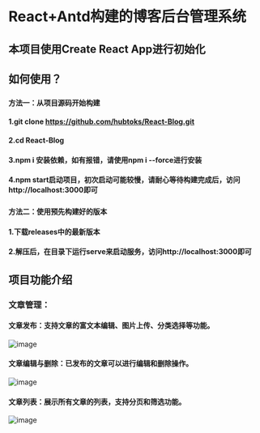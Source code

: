 # React+Antd构建的博客后台管理系统

## 本项目使用Create React App进行初始化

## 如何使用？
### `方法一：从项目源码开始构建`
#### 1.git clone https://github.com/hubtoks/React-Blog.git   
#### 2.cd React-Blog
#### 3.npm i 安装依赖，如有报错，请使用npm i --force进行安装
#### 4.npm start启动项目，初次启动可能较慢，请耐心等待构建完成后，访问http://localhost:3000即可

### `方法二：使用预先构建好的版本`
#### 1.下载releases中的最新版本
#### 2.解压后，在目录下运行serve来启动服务，访问http://localhost:3000即可

## 项目功能介绍

### 文章管理：
#### 文章发布：支持文章的富文本编辑、图片上传、分类选择等功能。
![image](https://github.com/user-attachments/assets/b1c39a6d-ce74-457f-bdd1-c5ae99d3b4e3)

#### 文章编辑与删除：已发布的文章可以进行编辑和删除操作。
![image](https://github.com/user-attachments/assets/b5b49a2c-6027-4206-86a0-e8888ddc128e)

#### 文章列表：展示所有文章的列表，支持分页和筛选功能。
![image](https://github.com/user-attachments/assets/fb1ecd20-0b51-47c9-9a8f-fd9654182b7e)








